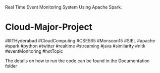 Real Time Event Monitoring System Using Apache Spark.


# Cloud-Major-Project
#IIITHyderabad #CloudComputing #CSE565 #Monsoon15 #SIEL #apache #spark #python #twitter #realtime #streaming #java #similarity #nltk #eventMonitoring #hotTopic

The details on how to run the code can be found in the Documentation folder
